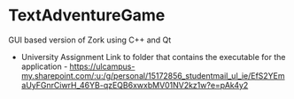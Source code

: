 # TextAdventureGame
GUI based version of Zork using C++ and Qt 
- University Assignment
Link to folder that contains the executable for the application - https://ulcampus-my.sharepoint.com/:u:/g/personal/15172856_studentmail_ul_ie/EfS2YEmaUyFGnrCiwrH_46YB-qzEQB6xwxbMV01NV2kz1w?e=pAk4y2
